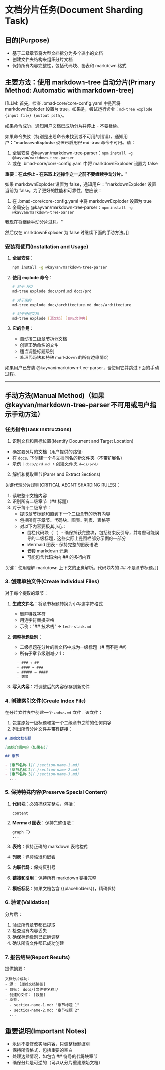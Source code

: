 # 文档分片任务(Document Sharding Task)

## 目的(Purpose)

- 基于二级章节将大型文档拆分为多个较小的文档
- 创建文件夹结构来组织分片文档
- 保持所有内容完整性，包括代码块、图表和 markdown 格式

## 主要方法：使用 markdown-tree 自动分片(Primary Method: Automatic with markdown-tree)

[[LLM: 首先，检查 .bmad-core/core-config.yaml 中是否将 markdownExploder 设置为 true。如果是，尝试运行命令：`md-tree explode {input file} {output path}`。

如果命令成功，通知用户文档已成功分片并停止 - 不要继续。

如果命令失败（特别是出现命令未找到或不可用的错误），通知用户："markdownExploder 设置已启用但 md-tree 命令不可用。请：

1. 全局安装 @kayvan/markdown-tree-parser：`npm install -g @kayvan/markdown-tree-parser`
2. 或在 .bmad-core/core-config.yaml 中将 markdownExploder 设置为 false

**重要：在此停止 - 在采取上述操作之一之前不要继续手动分片。**"

如果 markdownExploder 设置为 false，通知用户："markdownExploder 设置当前为 false。为了更好的性能和可靠性，您应该：

1. 在 .bmad-core/core-config.yaml 中将 markdownExploder 设置为 true
2. 全局安装 @kayvan/markdown-tree-parser：`npm install -g @kayvan/markdown-tree-parser`

我现在将继续手动分片过程。"

然后仅在 markdownExploder 为 false 时继续下面的手动方法。]]

### 安装和使用(Installation and Usage)

1. **全局安装**：

    ```bash
    npm install -g @kayvan/markdown-tree-parser
    ```

2. **使用 explode 命令**：

    ```bash
    # 对于 PRD
    md-tree explode docs/prd.md docs/prd

    # 对于架构
    md-tree explode docs/architecture.md docs/architecture

    # 对于任何文档
    md-tree explode [源文档] [目标文件夹]
    ```

3. **它的作用**：
    - 自动按二级章节拆分文档
    - 创建正确命名的文件
    - 适当调整标题级别
    - 处理代码块和特殊 markdown 的所有边缘情况

如果用户已安装 @kayvan/markdown-tree-parser，请使用它并跳过下面的手动过程。

---

## 手动方法(Manual Method)（如果 @kayvan/markdown-tree-parser 不可用或用户指示手动方法）

### 任务指令(Task Instructions)

1. 识别文档和目标位置(Identify Document and Target Location)

- 确定要分片的文档（用户提供的路径）
- 在 `docs/` 下创建一个与文档同名的新文件夹（不带扩展名）
- 示例：`docs/prd.md` → 创建文件夹 `docs/prd/`

2. 解析和提取章节(Parse and Extract Sections)

关键代理分片规则(CRITICAL AEGNT SHARDING RULES)：

1. 读取整个文档内容
2. 识别所有二级章节（## 标题）
3. 对于每个二级章节：
    - 提取章节标题和直到下一个二级章节的所有内容
    - 包括所有子章节、代码块、图表、列表、表格等
    - 对以下内容要极其小心：
        - 围栏代码块（```）- 确保捕获完整块，包括结束反引号，并考虑可能误导的二级标题，这些实际上是围栏部分示例的一部分
        - Mermaid 图表 - 保持完整的图表语法
        - 嵌套 markdown 元素
        - 可能包含代码块内 ## 的多行内容

关键：使用理解 markdown 上下文的正确解析。代码块内的 ## 不是章节标题。]]

### 3. 创建单独文件(Create Individual Files)

对于每个提取的章节：

1. **生成文件名**：将章节标题转换为小写连字符格式
    - 删除特殊字符
    - 用连字符替换空格
    - 示例："## 技术栈" → `tech-stack.md`

2. **调整标题级别**：
    - 二级标题在分片的新文档中成为一级标题（# 而不是 ##）
    - 所有子章节级别减少 1：

    ```txt
      - ### → ##
      - #### → ###
      - ##### → ####
      - 等等
    ```

3. **写入内容**：将调整后的内容保存到新文件

### 4. 创建索引文件(Create Index File)

在分片文件夹中创建一个 `index.md` 文件，该文件：

1. 包含原始一级标题和第一个二级章节之前的任何内容
2. 列出所有分片文件并带有链接：

```markdown
# 原始文档标题

[原始介绍内容（如果有）]

## 章节

- [章节名称 1](./section-name-1.md)
- [章节名称 2](./section-name-2.md)
- [章节名称 3](./section-name-3.md)
  ...
```

### 5. 保持特殊内容(Preserve Special Content)

1. **代码块**：必须捕获完整块，包括：

    ```language
    content
    ```

2. **Mermaid 图表**：保持完整语法：

    ```mermaid
    graph TD
    ...
    ```

3. **表格**：保持正确的 markdown 表格格式

4. **列表**：保持缩进和嵌套

5. **内联代码**：保持反引号

6. **链接和引用**：保持所有 markdown 链接完整

7. **模板标记**：如果文档包含 {{placeholders}}，精确保持

### 6. 验证(Validation)

分片后：

1. 验证所有章节都已提取
2. 检查没有内容丢失
3. 确保标题级别已正确调整
4. 确认所有文件都已成功创建

### 7. 报告结果(Report Results)

提供摘要：

```text
文档分片成功：
- 源： [原始文档路径]
- 目标： docs/[文件夹名称]/
- 创建的文件： [数量]
- 章节：
  - section-name-1.md: "章节标题 1"
  - section-name-2.md: "章节标题 2"
  ...
```

## 重要说明(Important Notes)

- 永远不要修改实际内容，只调整标题级别
- 保持所有格式，包括重要的空白
- 处理边缘情况，如包含 ## 符号的代码块章节
- 确保分片是可逆的（可以从分片重建原始文档）
